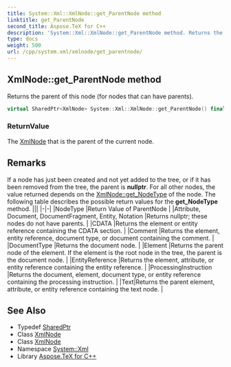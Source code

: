 ```yaml
---
title: System::Xml::XmlNode::get_ParentNode method
linktitle: get_ParentNode
second_title: Aspose.TeX for C++
description: 'System::Xml::XmlNode::get_ParentNode method. Returns the parent of this node (for nodes that can have parents) in C++.'
type: docs
weight: 500
url: /cpp/system.xml/xmlnode/get_parentnode/
---
```

## XmlNode::get_ParentNode method


Returns the parent of this node (for nodes that can have parents).

```cpp
virtual SharedPtr<XmlNode> System::Xml::XmlNode::get_ParentNode() final
```


### ReturnValue

The [XmlNode](../) that is the parent of the current node.
## Remarks



If a node has just been created and not yet added to the tree, or if it has been removed from the tree, the parent is **nullptr**. For all other nodes, the value returned depends on the [XmlNode::get_NodeType](../get_nodetype/) of the node. The following table describes the possible return values for the **get_NodeType** method. |||
|-|-|
|NodeType |Return Value of ParentNode |
|Attribute, Document, DocumentFragment, Entity, Notation |Returns nullptr; these nodes do not have parents. |
|CDATA |Returns the element or entity reference containing the CDATA section. |
|Comment |Returns the element, entity reference, document type, or document containing the comment. |
|DocumentType |Returns the document node. |
|Element |Returns the parent node of the element. If the element is the root node in the tree, the parent is the document node. |
|EntityReference |Returns the element, attribute, or entity reference containing the entity reference. |
|ProcessingInstruction |Returns the document, element, document type, or entity reference containing the processing instruction. |
|Text|Returns the parent element, attribute, or entity reference containing the text node. |

## See Also

* Typedef [SharedPtr](../../../system/sharedptr/)
* Class [XmlNode](../)
* Class [XmlNode](../)
* Namespace [System::Xml](../../)
* Library [Aspose.TeX for C++](../../../)

